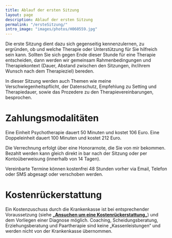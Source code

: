 ```yaml
---
title: Ablauf der ersten Sitzung
layout: page
description: Ablauf der ersten Sitzung
permalink: "/ersteSitzung/"
intro_image: "images/photos/H060559.jpg"
---
```


Die erste Sitzung dient dazu sich gegenseitig kennenzulernen, zu ergründen, ob und welche Therapie oder Unterstützung für Sie hilfreich sein kann. Sollten Sie sich gegen Ende dieser Stunde für eine Therapie entscheiden, dann werden wir gemeinsam Rahmenbedingungen und Therapiekontext (Dauer, Abstand zwischen den Sitzungen, ihr/ihrem Wunsch nach dem Therapieziel) bereden.

In dieser Sitzung werden auch Themen wie meine Verschwiegenheitspflicht, der Datenschutz, Empfehlung zu Setting und Therapiedauer, sowie das Prozedere zu den Therapievereinbarungen, besprochen.

# Zahlungs&shy;modalitäten

Eine Einheit Psychotherapie dauert 50 Minuten und kostet 106 Euro. Eine Doppeleinheit dauert 100 Minuten und kostet 212 Euro.

Die Verrechnung erfolgt über eine Honorarnote, die Sie von mir bekommen. Bezahlt werden kann gleich direkt in bar nach der Sitzung oder per Kontoüberweisung (innerhalb von 14 Tagen).

Vereinbarte Termine können kostenfrei 48 Stunden vorher via Email, Telefon oder SMS abgesagt oder verschoben werden.

# Kostenrückerstattung

Ein Kostenzuschuss durch die Krankenkasse ist bei entsprechender Voraussetzung (siehe **[„Ansuchen um eine Kostenrückerstattung„](../kostenruekerstattung/)**) und dem Vorliegen einer Diagnose möglich.
Coaching, Scheidungsberatung, Erziehungsberatung und Paartherapie sind keine „Kassenleistungen“ und werden nicht von der Krankenkasse übernommen.